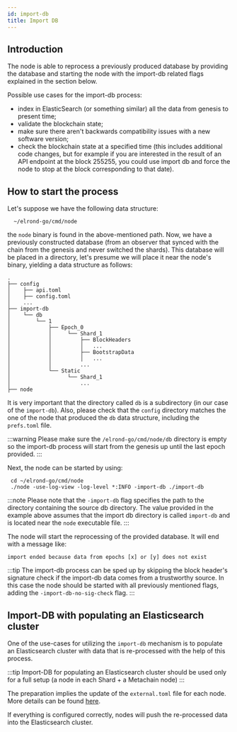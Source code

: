 ```yaml
---
id: import-db
title: Import DB
---
```


## Introduction

The node is able to reprocess a previously produced database by providing the database and starting
the node with the import-db related flags explained in the section below.

Possible use cases for the import-db process:

- index in ElasticSearch (or something similar) all the data from genesis to present time;
- validate the blockchain state;
- make sure there aren't backwards compatibility issues with a new software version;
- check the blockchain state at a specified time (this includes additional code changes, but for example if you are
  interested in the result of an API endpoint at the block 255255, you could use import db and force the node to stop
  at the block corresponding to that date).

## How to start the process

Let's suppose we have the following data structure:

```
  ~/elrond-go/cmd/node
```

the `node` binary is found in the above-mentioned path.
Now, we have a previously constructed database (from an observer that synced with the chain from the
genesis and never switched the shards). This database will be placed in a directory, let's presume
we will place it near the node's binary, yielding a data structure as follows:

```
.
├── config
│    ├── api.toml
│    ├── config.toml
│    ...
├── import-db
│    └── db
│        └── 1
│            ├── Epoch_0
│            │     └── Shard_1
│            │         ├── BlockHeaders
│            │         │   ...
│            │         ├── BootstrapData
│            │         │   ...
│            │         ...
│            └── Static
│                  └── Shard_1
│                      ...
├── node
```

It is very important that the directory called `db` is a subdirectory (in our case of the `import-db`).
Also, please check that the `config` directory matches the one of the node that produced the `db` data
structure, including the `prefs.toml` file.

:::warning
Please make sure the `/elrond-go/cmd/node/db` directory is empty so the import-db process will start
from the genesis up until the last epoch provided.
:::

Next, the node can be started by using:

```
 cd ~/elrond-go/cmd/node
 ./node -use-log-view -log-level *:INFO -import-db ./import-db
```

:::note
Please note that the `-import-db` flag specifies the path to the directory containing the source db directory. The value provided in the example above assumes that the import db directory is called `import-db` and is located near the `node` executable file.
:::

The node will start the reprocessing of the provided database. It will end with a message like:

```
import ended because data from epochs [x] or [y] does not exist
```

:::tip
The import-db process can be sped up by skipping the block header's signature check if the import-db data comes from a trustworthy source.
In this case the node should be started with all previously mentioned flags, adding the `-import-db-no-sig-check` flag.
:::

## Import-DB with populating an Elasticsearch cluster

One of the use-cases for utilizing the `import-db` mechanism is to populate an Elasticsearch cluster with data that is
re-processed with the help of this process.

:::tip
Import-DB for populating an Elasticsearch cluster should be used only for a full setup (a node in each Shard + a Metachain node)
:::

The preparation implies the update of the `external.toml` file for each node. More details can be found [here](/sdk-and-tools/elastic-search/#setup).

If everything is configured correctly, nodes will push the re-processed data into the Elasticsearch cluster.
